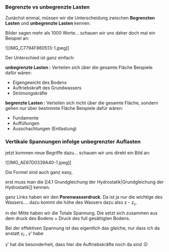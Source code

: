 ### Begrenzte vs unbegrenzte Lasten

Zunächst einmal, müssen wir die Unterscheidung zwischen **Begrenzten Lasten** und **unbegrenzte Lasten** kennen.

Bilder sagen mehr als 1000 Worte... schauen wir uns daher doch mal ein Beispiel an:

![[IMG_C7794F860513-1.jpeg]]

Der Unterschied ist ganz einfach:

**unbegrenzte Lasten :** Verteilen sich über die gesamte Fläche
Beispiele dafür wären:
- Eigengewicht des Bodens
- Auftriebskraft des Grundwassers
- Strömungskräfte

**begrenzte Lasten :** Verteilen sich nicht über die gesamte Fläche, sondern gehen nur über bestimmte Fläche
Beispiele dafür wären:
- Fundamente
- Auffüllungen
- Ausschachtungen (Entlastung)

### Vertikale Spannungen infolge unbegrenzter Auflasten
jetzt kommen neue Begriffe dazu... schauen wir uns direkt ein Bild an:

![[IMG_AE87D0339A40-1.jpeg]]

Die Formel sind auch ganz easy,

erst muss man die [[4.1 Grundgleichung der Hydrostatik|Grundgleichung der Hydrostatik]] kennen.

ganz Links haben wir den **Porenwasserdruck**. Da ist ja nur die wichtige des Wassers.... dazu kommt die höhe des Wassers dazu also z - $z_{\gamma}$.

in der Mitte haben wir die Totale Spannung. Die setzt sich zusammen aus dem druck des Bodens + Druck des full gesättigten Bodens.

Bei der effektiven Spannung ist das eigentlich das gleiche, nur dass ich da anstatt $\gamma_r$ , $\gamma'$ habe

$\gamma'$ hat die besonderheit, dass hier die Auftriebskräfte noch da sind :D